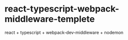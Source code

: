 # react-typescript-webpack-middleware-templete
react + typescript + webpack-dev-middleware + nodemon
